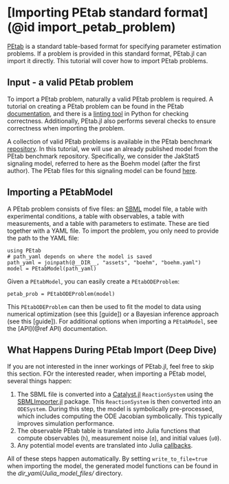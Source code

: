# [Importing PEtab standard format](@id import_petab_problem)

[PEtab](https://petab.readthedocs.io/en/latest/) is a standard table-based format for specifying parameter estimation problems. If a problem is provided in this standard format, PEtab.jl can import it directly. This tutorial will cover how to import PEtab problems.

## Input - a valid PEtab problem

To import a PEtab problem, naturally a valid PEtab problem is required. A tutorial on creating a PEtab problem can be found in the PEtab [documentation](https://petab.readthedocs.io/en/latest/), and there is a [linting tool](https://github.com/PEtab-dev/PEtab/tree/main) in Python for checking correctness. Additionally, PEtab.jl also performs several checks to ensure correctness when importing the problem.

A collection of valid PEtab problems is available in the PEtab benchmark [repository](https://github.com/Benchmarking-Initiative/Benchmark-Models-PEtab). In this tutorial, we will use an already published model from the PEtab benchmark repository. Specifically, we consider the JakStat5 signaling model, referred to here as the Boehm model (after the first author). The PEtab files for this signaling model can be found [here](https://github.com/sebapersson/PEtab.jl/tree/main/examples/Boehm).

## Importing a PEtabModel

A PEtab problem consists of five files: an [SBML](https://sbml.org/) model file, a table with experimental conditions, a table with observables, a table with measurements, and a table with parameters to estimate. These are tied together with a YAML file. To import the problem, you only need to provide the path to the YAML file:

```@example 1
using PEtab
# path_yaml depends on where the model is saved
path_yaml = joinpath(@__DIR__, "assets", "boehm", "boehm.yaml")
model = PEtabModel(path_yaml)
```

Given a `PEtabModel`, you can easily create a `PEtabODEProblem`:

```@example 1
petab_prob = PEtabODEProblem(model)
```

This `PEtabODEProblem` can then be used to fit the model to data using numerical optimization (see this [guide]) or a Bayesian inference approach (see this [guide]). For additional options when importing a `PEtabModel`, see the [API](@ref API) documentation.

## What Happens During PEtab Import (Deep Dive)

If you are not interested in the inner workings of PEtab.jl, feel free to skip this section. FOr the interested reader, when importing a PEtab model, several things happen:

1. The SBML file is converted into a [Catalyst.jl](https://github.com/SciML/Catalyst.jl) `ReactionSystem` using the [SBMLImporter.jl](https://github.com/sebapersson/SBMLImporter.jl) package. This `ReactionSystem` is then converted into an `ODESystem`. During this step, the model is symbolically pre-processed, which includes computing the ODE Jacobian symbolically. This typically improves simulation performance.
2. The observable PEtab table is translated into Julia functions that compute observables (`h`), measurement noise (`σ`), and initial values (`u0`).
3. Any potential model events are translated into Julia [callbacks](https://docs.sciml.ai/DiffEqDocs/stable/features/callback_functions/).

All of these steps happen automatically. By setting `write_to_file=true` when importing the model, the generated model functions can be found in the *dir_yaml/Julia_model_files/* directory.